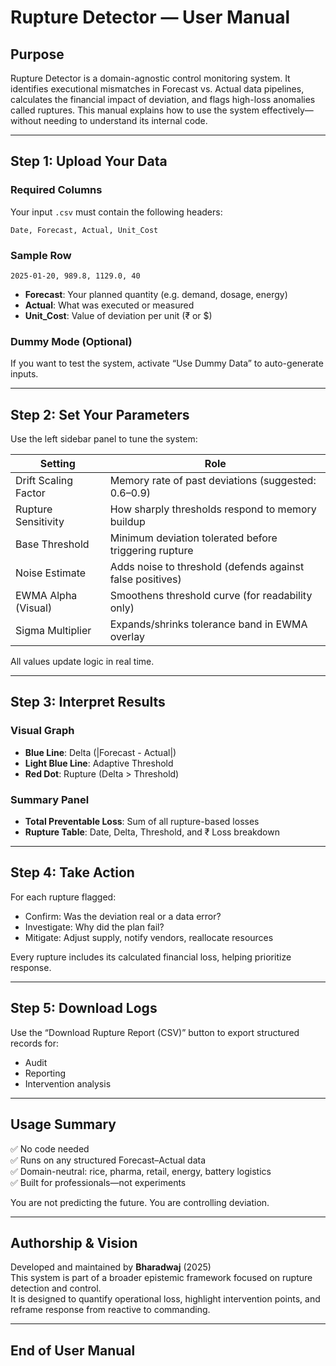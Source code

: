 # Rupture Detector — User Manual

## Purpose

Rupture Detector is a domain-agnostic control monitoring system. It identifies executional mismatches in Forecast vs. Actual data pipelines, calculates the financial impact of deviation, and flags high-loss anomalies called ruptures. This manual explains how to use the system effectively—without needing to understand its internal code.

---

## Step 1: Upload Your Data

### Required Columns

Your input `.csv` must contain the following headers:

```
Date, Forecast, Actual, Unit_Cost
```

### Sample Row

```
2025-01-20, 989.8, 1129.0, 40
```

- **Forecast**: Your planned quantity (e.g. demand, dosage, energy)
- **Actual**: What was executed or measured
- **Unit\_Cost**: Value of deviation per unit (₹ or \$)

### Dummy Mode (Optional)

If you want to test the system, activate “Use Dummy Data” to auto-generate inputs.

---

## Step 2: Set Your Parameters

Use the left sidebar panel to tune the system:

| Setting              | Role                                                      |
| -------------------- | --------------------------------------------------------- |
| Drift Scaling Factor | Memory rate of past deviations (suggested: 0.6–0.9)       |
| Rupture Sensitivity  | How sharply thresholds respond to memory buildup          |
| Base Threshold       | Minimum deviation tolerated before triggering rupture     |
| Noise Estimate       | Adds noise to threshold (defends against false positives) |
| EWMA Alpha (Visual)  | Smoothens threshold curve (for readability only)          |
| Sigma Multiplier     | Expands/shrinks tolerance band in EWMA overlay            |

All values update logic in real time.

---

## Step 3: Interpret Results

### Visual Graph

- **Blue Line**: Delta (|Forecast - Actual|)
- **Light Blue Line**: Adaptive Threshold
- **Red Dot**: Rupture (Delta > Threshold)

### Summary Panel

- **Total Preventable Loss**: Sum of all rupture-based losses
- **Rupture Table**: Date, Delta, Threshold, and ₹ Loss breakdown

---

## Step 4: Take Action

For each rupture flagged:

- Confirm: Was the deviation real or a data error?
- Investigate: Why did the plan fail?
- Mitigate: Adjust supply, notify vendors, reallocate resources

Every rupture includes its calculated financial loss, helping prioritize response.

---

## Step 5: Download Logs

Use the “Download Rupture Report (CSV)” button to export structured records for:

- Audit
- Reporting
- Intervention analysis

---

## Usage Summary

✅ No code needed\
✅ Runs on any structured Forecast–Actual data\
✅ Domain-neutral: rice, pharma, retail, energy, battery logistics\
✅ Built for professionals—not experiments

You are not predicting the future. You are controlling deviation.

---

## Authorship & Vision

Developed and maintained by **Bharadwaj** (2025)\
This system is part of a broader epistemic framework focused on rupture detection and control.\
It is designed to quantify operational loss, highlight intervention points, and reframe response from reactive to commanding.

---

## End of User Manual

